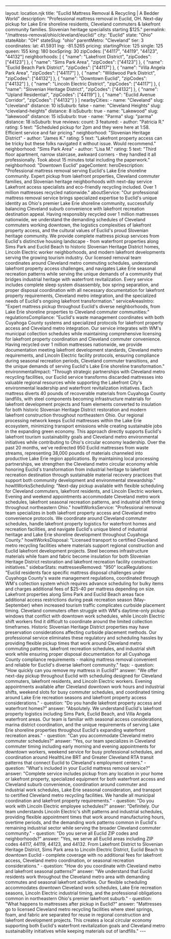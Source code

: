 ---
layout: location.njk
title: "Euclid Mattress Removal & Recycling | A Bedder World"
description: "Professional mattress removal in Euclid, OH. Next-day pickup for Lake Erie shoreline residents, Cleveland commuters & lakefront community families. Slovenian heritage specialists starting $125."
permalink: "/mattress-removal/ohio/cleveland/euclid/"
city: "Euclid" state: "Ohio" stateAbbr: "OH" stateSlug: "ohio" parentMetro: "Cleveland" tier: 3 coordinates: lat: 41.5931 lng: -81.5265 pricing: startingPrice: 125 single: 125 queen: 155 king: 180 boxSpring: 30 zipCodes: ["44117", "44119", "44123", "44132"] neighborhoods: [ { "name": "Lakefront District", "zipCodes": ["44123"] }, { "name": "Sims Park Area", "zipCodes": ["44123"] }, { "name": "Euclid Beach Park District", "zipCodes": ["44117"] }, { "name": "Villa Angela Park Area", "zipCodes": ["44117"] }, { "name": "Wildwood Park District", "zipCodes": ["44132"] }, { "name": "Downtown Euclid", "zipCodes": ["44132"] }, { "name": "Lincoln Electric District", "zipCodes": ["44117"] }, { "name": "Slovenian Heritage District", "zipCodes": ["44132"] }, { "name": "Upland Residential", "zipCodes": ["44119"] }, { "name": "Euclid Avenue Corridor", "zipCodes": ["44132"] } ] nearbyCities: - name: "Cleveland" slug: "cleveland" distance: 10 isSuburb: false - name: "Cleveland Heights" slug: "cleveland-heights" distance: 8 isSuburb: true - name: "Lakewood" slug: "lakewood" distance: 15 isSuburb: true - name: "Parma" slug: "parma" distance: 18 isSuburb: true reviews: count: 3 featured: - author: "Patricia R." rating: 5 text: "Scheduled pickup for 2pm and they were here at 1:58. Efficient service and fair pricing." neighborhood: "Slovenian Heritage District" - author: "James K." rating: 5 text: "Lakefront property access can be tricky but these folks navigated it without issue. Would recommend." neighborhood: "Sims Park Area" - author: "Lisa M." rating: 5 text: "Third floor apartment, narrow staircase, awkward corners - they handled it all professionally. Took about 15 minutes total including the paperwork." neighborhood: "Downtown Euclid" pageContent: heroDescription: "Professional mattress removal serving Euclid's Lake Erie shoreline community. Expert pickup from lakefront properties, Cleveland commuter families, and Slovenian heritage neighborhoods with next-day service Lakefront access specialists and eco-friendly recycling included. Over 1 million mattresses recycled nationwide." aboutService: "Our professional mattress removal service brings specialized expertise to Euclid's unique identity as Ohio's premier Lake Erie shoreline community, successfully balancing Cleveland suburb convenience with lakefront recreation destination appeal. Having responsibly recycled over 1 million mattresses nationwide, we understand the demanding schedules of Cleveland commuters working downtown, the logistics complexities of lakefront property access, and the cultural values of Euclid's proud Slovenian heritage community. We provide complete mattress pickup services from Euclid's distinctive housing landscape - from waterfront properties along Sims Park and Euclid Beach to historic Slovenian Heritage District homes, Lincoln Electric worker neighborhoods, and modern lakefront developments serving the growing tourism industry. Our licensed removal team coordinates around Cleveland metro commuting schedules, understands lakefront property access challenges, and navigates Lake Erie seasonal recreation patterns while serving the unique demands of a community that bridges industrial heritage with waterfront revitalization. Every service includes complete sleep system disassembly, box spring separation, and proper disposal coordination with all necessary documentation for lakefront property requirements, Cleveland metro integration, and the specialized needs of Euclid's ongoing lakefront transformation." serviceAreasIntro: "Expert mattress pickup throughout Euclid's diverse neighborhoods, from Lake Erie shoreline properties to Cleveland commuter communities:" regulationsCompliance: "Euclid's waste management coordinates with both Cuyahoga County systems and specialized protocols for lakefront property access and Cleveland metro integration. Our service integrates with WM's municipal collection schedules while maintaining comprehensive licensing for lakefront property coordination and Cleveland commuter convenience. Having recycled over 1 million mattresses nationwide, we provide documentation meeting lakefront development standards, Cleveland metro requirements, and Lincoln Electric facility protocols, ensuring compliance during seasonal recreation periods, Cleveland commuter transitions, and the unique demands of serving Euclid's Lake Erie shoreline transformation." environmentalImpact: "Through strategic partnerships with Cleveland metro recycling facilities, our Euclid service transforms discarded mattresses into valuable regional resources while supporting the Lakefront City's environmental leadership and waterfront revitalization initiatives. Each mattress diverts 40 pounds of recoverable materials from Cuyahoga County landfills, with steel components becoming infrastructure materials for lakefront development projects and foam elements converted to insulation for both historic Slovenian Heritage District restoration and modern lakefront construction throughout northeastern Ohio. Our regional processing network keeps Euclid mattresses within the Lake Erie ecosystem, minimizing transport emissions while creating sustainable jobs in the expanding green economy. This approach directly supports Euclid's lakefront tourism sustainability goals and Cleveland metro environmental initiatives while contributing to Ohio's circular economy leadership. Over the past 20 months, we've redirected 950 Euclid mattresses from waste streams, representing 38,000 pounds of materials channeled into productive Lake Erie region applications. By maintaining local processing partnerships, we strengthen the Cleveland metro circular economy while honoring Euclid's transformation from industrial heritage to lakefront recreation destination through sustainable material recovery practices that support both community development and environmental stewardship." howItWorksScheduling: "Next-day pickup available with flexible scheduling for Cleveland commuters, lakefront residents, and Lincoln Electric workers. Evening and weekend appointments accommodate Cleveland metro work schedules, lakefront seasonal recreation patterns, and industrial shift timing throughout northeastern Ohio." howItWorksService: "Professional removal team specializes in both lakefront property access and Cleveland metro convenience protocols. We coordinate around Cleveland commuter schedules, handle lakefront property logistics for waterfront homes and recreation facilities, and navigate Euclid's unique blend of industrial heritage and Lake Erie shoreline development throughout Cuyahoga County." howItWorksDisposal: "Licensed transport to certified Cleveland metro recycling facilities where materials support regional construction and Euclid lakefront development projects. Steel becomes infrastructure materials while foam and fabric become insulation for both Slovenian Heritage District restoration and lakefront recreation facility construction initiatives." sidebarStats: mattressesRemoved: "950" localRegulations: "Euclid residents face specific mattress disposal challenges under Cuyahoga County's waste management regulations, coordinated through WM's collection system which requires advance scheduling for bulky items and charges additional fees of $25-40 per mattress depending on size. Lakefront properties along Sims Park and Euclid Beach areas face additional access restrictions during peak recreation season (May-September) when increased tourism traffic complicates curbside placement timing. Cleveland commuters often struggle with WM's daytime-only pickup windows that conflict with downtown work schedules, while Lincoln Electric shift workers find it difficult to coordinate around the limited collection timeframes. Historic Slovenian Heritage District properties may have preservation considerations affecting curbside placement methods. Our professional service eliminates these regulatory and scheduling hassles by providing flexible pickup times that work around Cleveland metro commuting patterns, lakefront recreation schedules, and industrial shift work while ensuring proper disposal documentation for all Cuyahoga County compliance requirements - making mattress removal convenient and reliable for Euclid's diverse lakefront community." faqs: - question: "How quickly can you remove my mattress in Euclid?" answer: "We offer next-day pickup throughout Euclid with scheduling designed for Cleveland commuters, lakefront residents, and Lincoln Electric workers. Evening appointments available after Cleveland downtown work hours and industrial shifts, weekend slots for busy commuter schedules, and coordinated timing around Lake Erie recreation seasons and lakefront property access considerations." - question: "Do you handle lakefront property access and waterfront homes?" answer: "Absolutely. We understand Euclid's lakefront property logistics including Sims Park, Euclid Beach, and Villa Angela waterfront areas. Our team is familiar with seasonal access considerations, marina district coordination, and the unique requirements of serving Lake Erie shoreline properties throughout Euclid's expanding waterfront recreation areas." - question: "Can you accommodate Cleveland metro commuter schedules?" answer: "Yes, our team specializes in Cleveland commuter timing including early morning and evening appointments for downtown workers, weekend service for busy professional schedules, and coordination around HealthLine BRT and Greater Cleveland RTA transit patterns that connect Euclid to Cleveland's employment centers." - question: "What's included in your Euclid mattress removal service?" answer: "Complete service includes pickup from any location in your home or lakefront property, specialized equipment for both waterfront access and Cleveland suburb convenience, coordination around commuter and industrial work schedules, Lake Erie seasonal consideration, and transport to certified Cleveland metro recycling facilities. We handle all municipal coordination and lakefront property requirements." - question: "Do you work with Lincoln Electric employee schedules?" answer: "Definitely. Our team understands Lincoln Electric's shift patterns and industrial schedules, providing flexible appointment times that work around manufacturing hours, overtime periods, and the demanding work patterns common in Euclid's remaining industrial sector while serving the broader Cleveland commuter community." - question: "Do you serve all Euclid ZIP codes and neighborhoods?" answer: "Yes, we serve all Euclid areas including ZIP codes 44117, 44119, 44123, and 44132. From Lakefront District to Slovenian Heritage District, Sims Park area to Lincoln Electric District, Euclid Beach to downtown Euclid - complete coverage with no additional fees for lakefront access, Cleveland metro coordination, or seasonal recreation considerations." - question: "How do you coordinate with Cleveland metro and lakefront seasonal patterns?" answer: "We understand that Euclid residents work throughout the Cleveland metro area with demanding commutes and seasonal lakefront activities. Our flexible scheduling accommodates downtown Cleveland work schedules, Lake Erie recreation seasons, Lincoln Electric industrial timing, and the professional obligations common in northeastern Ohio's premier lakefront suburb." - question: "What happens to mattresses after pickup in Euclid?" answer: "Mattresses go to licensed Cleveland metro recycling facilities where steel springs, foam, and fabric are separated for reuse in regional construction and lakefront development projects. This creates a local circular economy supporting both Euclid's waterfront revitalization goals and Cleveland metro sustainability initiatives while keeping materials out of landfills." ---
